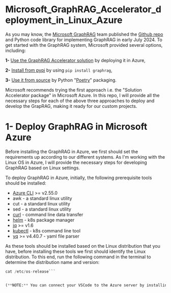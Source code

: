 # Microsoft_GraphRAG_Accelerator_deployment_in_Linux_Azure
As you may know, the [Microsoft GraphRAG](https://microsoft.github.io/graphrag/) team published the [Github repo](https://github.com/microsoft/graphrag) and Python code library for implementing GraphRAG in early July 2024. To get started with the GraphRAG system, Microsoft provided several options, including:

**1-** [Use the GraphRAG Accelerator solution](https://github.com/Azure-Samples/graphrag-accelerator) by deploying it in Azure,  

**2-** [Install from pypi](https://pypi.org/project/graphrag/) by using ```pip install graphrag```,

**3-** [Use it from source](https://microsoft.github.io/graphrag/posts/developing/) by Python "[Poetry](https://python-poetry.org/docs/#installing-with-pipx)" packaging.

Microsoft recommends trying the first approach i.e. the "Solution Accelerator package" in Microsoft Azure. In this repo, I will provide all the necessary steps for each of the above three approaches to deploy and develop the GrapRAG, making it ready for our custom projects.


# 1- Deploy GraphRAG in Microsoft Azure
Before installing the GraphRAG in Azure, we first should set the requirements up according to our different systems. As I'm working with the Linux OS in Azure, I will provide the necessary steps for developing GraphRAG based on Linux settings.

To deploy GraphRAG in Azure, initially, the following prerequisite tools should be installed:
* [Azure CLI](https://learn.microsoft.com/en-us/cli/azure/install-azure-cli) >= v2.55.0
* awk - a standard linux utility
* cut - a standard linux utility
* sed - a standard linux utility
* [curl](https://curl.se) - command line data transfer
* [helm](https://helm.sh/docs/intro/install) - k8s package manager
* [jq](https://jqlang.github.io/jq/download) >= v1.6
* [kubectl](https://kubernetes.io/docs/tasks/tools) - k8s command line tool
* [yq](https://github.com/mikefarah/yq?tab=readme-ov-file#install) >= v4.40.7 - yaml file parser

As these tools should be installed based on the Linux distribution that you have, before installing these tools we first should identify the Linux distribution. To this end, run the following command in the terminal to determine the distribution name and version:
```python
cat /etc/os-release```


(**NOTE:** You can connect your VSCode to the Azure server by installing the Remote-SSH extension of VSCode and then connect to Azure Host with Remote-SSH by having a User, Pass of the Azure server)


